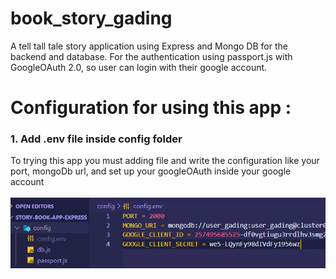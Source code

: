 # book_story_gading
A tell tall tale story application using Express and Mongo DB for the backend and database. For the authentication using passport.js with GoogleOAuth 2.0, so user can login with their google account.
# Configuration for using this app :
### 1. Add .env file inside config folder
To trying this app you must adding file and write the configuration like your port, mongoDb url, and set up your googleOAuth inside your google account
<br>
<br>
<img src="/screenshootUserGuideStoryBook.jpg" alt="My cool logo"/>
